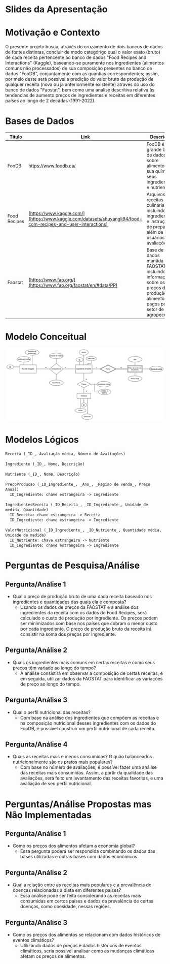 # Slides da Apresentação

# Motivação e Contexto
O presente projeto busca, através do cruzamento de dois bancos de dados de fontes distintas, concluir de modo categórigo qual o valor exato (bruto) de cada receita pertencente ao banco de dados "Food Recipes and Interactions" (Kaggle), baseando-se puramente nos ingredientes (alimentos comuns não processados) de sua composição presentes no banco de dados "FooDB", conjuntamente com as quantias correspondentes; assim, por meio deste será possível a predição do valor bruto da produção de qualquer receita (nova ou ja anteriormente existente) através do uso do banco de dados "Faostat", bem como uma analise descritiva relativa às tendencias de aumento preços de ingredientes e receitas em diferentes países ao longo de 2 decádas (1991-2022).

# Bases de Dados
| Titulo | Link | Descrição |
| ------ | ---- | --------- |
| FooDB | https://www.foodb.ca/ | FooDB é uma grande base de dados sobre alimentos, sua química, seus ingredientes e nutrientes. |
| Food Recipes | [https://www.kaggle.com/](https://www.kaggle.com/datasets/shuyangli94/food-com-recipes-and-user-interactions)  | Arquivos com receitas culinárias, incluindo ingredientes e instruções de preparo, além de usuários e avaliações. |
| Faostat | [https://www.fao.org/](https://www.fao.org/faostat/en/#data/PP) | Base de dados mantida pela FAOSTAT, incluindo informações sobre os preços de produção de alimentos pagos pelo setor de agropecuária.|

# Modelo Conceitual
<img src="images/DiagramaER_ProjetoBD_VIRUS.png" width="auto" height="auto">

# Modelos Lógicos

```
Receita (_ID_, Avaliação média, Número de Avaliações)

Ingrediente (_ID_, Nome, Descrição)

Nutriente (_ID_, Nome, Descrição)

PrecoProducao (_ID_Ingrediente_, _Ano_, _Regiao de venda_, Preço Anual)
  ID_Ingrediente: chave estrangeira -> Ingrediente

IngredientesReceita (_ID_Receita_, _ID_Ingrediente_, Unidade de medida, Quantidade)
  ID_Receita: chave estrangeira -> Receita
  ID_Ingrediente: chave estrangeira -> Ingrediente

ValorNutricional (_ID_Ingrediente_, _ID_Nutriente_, Quantidade média, Unidade de medida)
  ID_Nutriente: chave estrangeira -> Nutriente
  ID_Ingrediente: chave estrangeira -> Ingrediente
```

# Perguntas de Pesquisa/Análise

## Pergunta/Análise 1
* Qual o preço de produção bruto de uma dada receita baseado nos ingredientes e quantidades das quais ela é composta?
  - Usando os dados de preços da FAOSTAT e a análise dos ingredientes da receita com os dados do Food Recipes, será calculado o custo de produção por ingrediente. Os preços podem ser minimizados com base nos países que cobram o menor custo por cada ingrediente. O preço de produção bruto da receita irá consistir na soma dos preços por ingrediente. 

## Pergunta/Análise 2
* Quais os ingredientes mais comuns em certas receitas e como seus preços têm variado ao longo do tempo? 
  - A análise consistirá em observar a composição de certas receitas, e em seguida, utilizar dados da FAOSTAT para identificar as variações de preço ao longo do tempo.

## Pergunta/Análise 3
* Qual o perfil nutricional das receitas?
  - Com base na análise dos ingredientes que compõem as receitas e na composição nutricional desses ingredientes com os dados do FooDB, é possível construir um perfil nutricional de cada receita. 

## Pergunta/Análise 4
* Quais as receitas mais e menos consumidas? O quão balanceados nutricionalmente são os pratos mais populares?
  - Com base no número de avaliações, é possível fazer uma análise das receitas mais consumidas. Assim, a partir da qualidade das avaliações, será feito um levantamento das receitas favoritas, e uma avaliação de seu perfil nutricional.

# Perguntas/Análise Propostas mas Não Implementadas

## Pergunta/Análise 1
* Como os preços dos alimentos afetam a economia global?
  - Essa pergunta poderá ser respondida combinando os dados das bases utilizadas e outras bases com dados econômicos. 

## Pergunta/Análise 2
* Qual a relação entre as receitas mais populares e a prevalência de doenças relacionadas a dieta em diferentes países?
  - Essa análise pode ser feita considerando as receitas mais consumidas em certos países e dados da prevalência de certas doenças, como obesidade, nessas regiões.

## Pergunta/Análise 3
* Como os preços dos alimentos se relacionam com dados históricos de eventos climáticos?
  - Utilizando dados de preços e dados históricos de eventos climáticos, seria possível analisar como as mudanças climáticas afetam os preços de alimentos.
